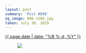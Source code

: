 ```yaml
---
layout: post
summary: 'Post #896'
og_image: 896-1280.jpg
taken: July 30, 2019
---
```


<div class="post">
 <time>
  <a href="/896">
   {{ page.date | date: "%B %-d, %Y" }}
  </a>
 </time>
 <a href="/896">
  <figure data-taken="7/30/2019">
   <img sizes="(min-width: 700px) 50vw, calc(100vw - 2rem)" src="{{ site.assets_url }}/896-640.jpg" srcset="{{ site.assets_url }}/896-320.jpg 320w, {{ site.assets_url }}/896-640.jpg 640w, {{ site.assets_url }}/896-960.jpg 960w, {{ site.assets_url }}/896-1280.jpg 1280w"/>
  </figure>
 </a>
</div>

